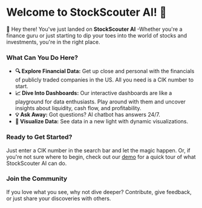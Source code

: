 # Welcome to StockScouter AI! 🚀

👋 Hey there! You've just landed on **StockScouter AI** -Whether you're a finance guru or just starting to dip your toes into the world of stocks and investments, you're in the right place.

### What Can You Do Here?
- **🔍 Explore Financial Data:** Get up close and personal with the financials of publicly traded companies in the US. All you need is a CIK number to start.
- **📈 Dive Into Dashboards:** Our interactive dashboards are like a playground for data enthusiasts. Play around with them and uncover insights about liquidity, cash flow, and profitability.
- **💡 Ask Away:** Got questions? AI chatbot has answers 24/7.
- **🎨 Visualize Data:** See data in a new light with dynamic visualizations.

### Ready to Get Started?
Just enter a CIK number in the search bar and let the magic happen. Or, if you're not sure where to begin, check out our [demo](https://youtu.be/269CuTdmLu4) for a quick tour of what StockScouter AI can do.

### Join the Community
If you love what you see, why not dive deeper? Contribute, give feedback, or just share your discoveries with others.

